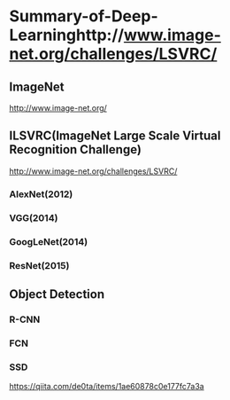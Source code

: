 # Summary-of-Deep-Learninghttp://www.image-net.org/challenges/LSVRC/
## ImageNet
http://www.image-net.org/
## ILSVRC(ImageNet Large Scale Virtual Recognition Challenge)
http://www.image-net.org/challenges/LSVRC/
### AlexNet(2012)
### VGG(2014)
### GoogLeNet(2014)
### ResNet(2015)
## Object Detection
### R-CNN
### FCN
### SSD
https://qiita.com/de0ta/items/1ae60878c0e177fc7a3a
